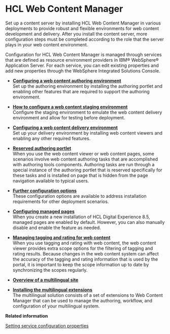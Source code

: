 # HCL Web Content Manager

Set up a content server by installing HCL Web Content Manager in various deployments to provide robust and flexible environments for web content development and delivery. After you install the content server, more configuration steps must be completed according to the role that the server plays in your web content environment.

Configuration for HCL Web Content Manager is managed through services that are defined as resource environment providers in IBM® WebSphere® Application Server. For each service, you can edit existing properties and add new properties through the WebSphere Integrated Solutions Console.

-   **[Configuring a web content authoring environment](../wcm/wcm_install_cfgauthoring.md)**  
Set up the authoring environment by installing the authoring portlet and enabling other features that are required to support the authoring environment.
-   **[How to configure a web content staging environment](../wcm/wcm_config_prop_staging.md)**  
Configure the staging environment to emulate the web content delivery environment and allow for testing before deployment.
-   **[Configuring a web content delivery environment](../wcm/wcm_install_cfgdelivery.md)**  
Set up your delivery environment by installing web content viewers and enabling any other required features.
-   **[Reserved authoring portlet](../wcm/wcm_config_wcmviewer_reservedauth.md)**  
When you use the web content viewer or web content pages, some scenarios involve web content authoring tasks that are accomplished with authoring tools components. Authoring tasks are run through a special instance of the authoring portlet that is reserved specifically for these tasks and is installed on page that is hidden from the page navigation available to typical users.
-   **[Further configuration options](../wcm/wcm_config.md)**  
These configuration options are available to address installation requirements for other deployment scenarios.
-   **[Configuring managed pages](../wcm/wcm_config_mngpages.md)**  
When you create a new installation of HCL Digital Experience 8.5, managed pages are enabled by default. However, you can also manually disable and enable the feature as needed.
-   **[Managing tagging and rating for web content](../wcm/wcm_tagrate_main.md)**  
When you use tagging and rating with web content, the web content viewer provides extra scope options for the filtering of tagging and rating results. Because changes in the web content system can affect the accuracy of the tagging and rating information that is used by the portal, it is important to keep the scope information up to date by synchronizing the scopes regularly.
-   **[Overview of a multilingual site](../wcm/wcm_mls_ovr.html)**  

-   **[Installing the multilingual extensions](../wcm/wcm_mls_install.md)**  
The multilingual solution consists of a set of extensions to Web Content Manager that can be used to manage the authoring, workflow, and configuration of your multilingual system.


**Related information**  


[Setting service configuration properties](../admin-system/adsetcfg.md)


